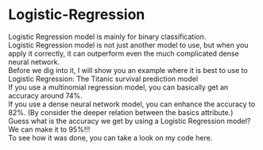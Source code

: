 # Logistic-Regression

Logistic Regression model is mainly for binary classification.<br>
Logistic Regression model is not just another model to use, but when you apply it correctly, it can outperform even the much complicated dense neural network. <br>
Before we dig into it, I will show you an example where it is best to use to Logistic Regression: The Titanic survival prediction model <br>
If you use a multinomial regression model, you can basically get an accuracy around 74%. <br>
If you use a dense neural network model, you can enhance the accuracy to 82%. (By consider the deeper relation between the basics attribute.) <br>
Guess what is the accuracy we get by using a Logistic Regression model? We can make it to 95%!!!<br> 
To see how it was done, you can take a look on my code here.<br>


